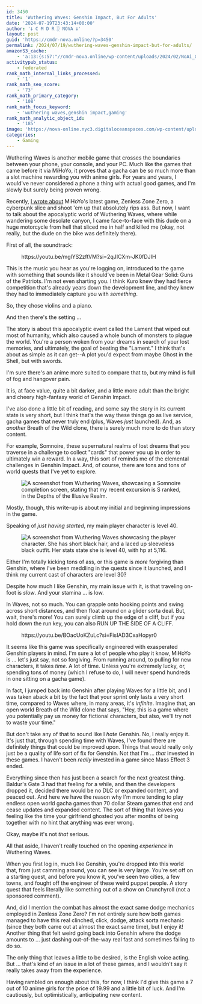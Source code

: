 ```yaml
---
id: 3450
title: 'Wuthering Waves: Genshin Impact, But For Adults'
date: '2024-07-19T23:43:14+00:00'
author: '𐕣 C M D R ░ NOVA 𐕣'
layout: post
guid: 'https://cmdr-nova.online/?p=3450'
permalink: /2024/07/19/wuthering-waves-genshin-impact-but-for-adults/
amazonS3_cache:
    - 'a:13:{s:57:"//cmdr-nova.online/wp-content/uploads/2024/02/NoAi_01.png";a:1:{s:9:"timestamp";i:1721695958;}s:58:"//cmdr-nova.online/wp-content/uploads/2024/07/image-16.png";a:2:{s:2:"id";i:3454;s:11:"source_type";s:13:"media-library";}s:67:"//cmdr-nova.online/wp-content/uploads/2024/07/image-16-1024x535.png";a:2:{s:2:"id";i:3454;s:11:"source_type";s:13:"media-library";}s:90:"//nova-online.nyc3.digitaloceanspaces.com/wp-content/uploads/2024/07/19221251/image-16.png";a:2:{s:2:"id";i:3454;s:11:"source_type";s:13:"media-library";}s:99:"//nova-online.nyc3.digitaloceanspaces.com/wp-content/uploads/2024/07/19221251/image-16-1024x535.png";a:2:{s:2:"id";i:3454;s:11:"source_type";s:13:"media-library";}s:58:"//cmdr-nova.online/wp-content/uploads/2024/07/image-18.png";a:2:{s:2:"id";i:3456;s:11:"source_type";s:13:"media-library";}s:67:"//cmdr-nova.online/wp-content/uploads/2024/07/image-18-1024x535.png";a:2:{s:2:"id";i:3456;s:11:"source_type";s:13:"media-library";}s:90:"//nova-online.nyc3.digitaloceanspaces.com/wp-content/uploads/2024/07/19221331/image-18.png";a:2:{s:2:"id";i:3456;s:11:"source_type";s:13:"media-library";}s:99:"//nova-online.nyc3.digitaloceanspaces.com/wp-content/uploads/2024/07/19221331/image-18-1024x535.png";a:2:{s:2:"id";i:3456;s:11:"source_type";s:13:"media-library";}s:85:"//cmdr-nova.online/wp-content/uploads/2024/07/Screenshot-from-2024-07-19-18-03-59.png";a:2:{s:2:"id";i:3457;s:11:"source_type";s:13:"media-library";}s:94:"//cmdr-nova.online/wp-content/uploads/2024/07/Screenshot-from-2024-07-19-18-03-59-1024x535.png";a:2:{s:2:"id";i:3457;s:11:"source_type";s:13:"media-library";}s:117:"//nova-online.nyc3.digitaloceanspaces.com/wp-content/uploads/2024/07/19221708/Screenshot-from-2024-07-19-18-03-59.png";a:2:{s:2:"id";i:3457;s:11:"source_type";s:13:"media-library";}s:126:"//nova-online.nyc3.digitaloceanspaces.com/wp-content/uploads/2024/07/19221708/Screenshot-from-2024-07-19-18-03-59-1024x535.png";a:2:{s:2:"id";i:3457;s:11:"source_type";s:13:"media-library";}}'
activitypub_status:
    - federated
rank_math_internal_links_processed:
    - '1'
rank_math_seo_score:
    - '73'
rank_math_primary_category:
    - '108'
rank_math_focus_keyword:
    - 'wuthering waves,genshin impact,gaming'
rank_math_analytic_object_id:
    - '185'
image: 'https://nova-online.nyc3.digitaloceanspaces.com/wp-content/uploads/2024/07/19234240/Screenshot-from-2024-07-19-19-42-17.png'
categories:
    - Gaming
---
```


<!-- wp:paragraph -->
<p>Wuthering Waves is another mobile game that crosses the boundaries between your phone, your console, and your PC. Much like the games that came before it via MiHoYo, it proves that a gacha can be so much more than a slot machine rewarding you with anime girls. For years and years, I would've never considered a phone a thing with actual good games, and I'm slowly but surely being proven wrong.</p>
<!-- /wp:paragraph -->

<!-- wp:paragraph -->
<p>Recently, <a href="https://cmdr-nova.online/2024/07/09/lets-talk-about-zenless-zone-zero/">I wrote about</a> MiHoYo's latest game, Zenless Zone Zero, a cyberpunk slice and shoot 'em up that absolutely rips ass. But now, I want to talk about the apocalyptic world of Wuthering Waves, where while wandering some desolate canyon, I came face-to-face with this dude on a huge motorcycle from hell that sliced me in half and killed me (okay, not really, but the dude on the bike was definitely there).</p>
<!-- /wp:paragraph -->

<!-- wp:paragraph -->
<p>First of all, the soundtrack:</p>
<!-- /wp:paragraph -->

<!-- wp:embed {"url":"https://youtu.be/mglYS2zftVM?si=2qJICXm-JK0fDJIH","type":"video","providerNameSlug":"youtube","responsive":true,"align":"center","className":"wp-embed-aspect-16-9 wp-has-aspect-ratio"} -->
<figure class="wp-block-embed aligncenter is-type-video is-provider-youtube wp-block-embed-youtube wp-embed-aspect-16-9 wp-has-aspect-ratio"><div class="wp-block-embed__wrapper">
https://youtu.be/mglYS2zftVM?si=2qJICXm-JK0fDJIH
</div></figure>
<!-- /wp:embed -->

<!-- wp:paragraph -->
<p>This is the music you hear as you're logging on, introduced to the game with something that sounds like it should've been in Metal Gear Solid: Guns of the Patriots. I'm not even sharting you. I think Kuro knew they had fierce competition that's already years down the development line, and they knew they had to immediately capture you with <em>something</em>.</p>
<!-- /wp:paragraph -->

<!-- wp:paragraph -->
<p>So, they chose violins and a piano.</p>
<!-- /wp:paragraph -->

<!-- wp:paragraph -->
<p>And then there's the setting ...</p>
<!-- /wp:paragraph -->

<!-- wp:paragraph -->
<p>The story is about this apocalyptic event called the Lament that wiped out most of humanity, which also caused a whole bunch of monsters to plague the world. You're a person woken from your dreams in search of your lost memories, and ultimately, the goal of beating the "Lament." I think that's about as simple as it can get--A plot you'd expect from maybe Ghost in the Shell, but with swords.</p>
<!-- /wp:paragraph -->

<!-- wp:paragraph -->
<p>I'm sure there's an anime more suited to compare that to, but my mind is full of fog and hangover pain.</p>
<!-- /wp:paragraph -->

<!-- wp:paragraph -->
<p>It is, at face value, quite a bit darker, and a little more adult than the bright and cheery high-fantasy world of Genshin Impact.</p>
<!-- /wp:paragraph -->

<!-- wp:paragraph -->
<p>I've also done a little bit of reading, and some say the story in its current state is very short, but I think that's the way these things go as live service, gacha games that never truly end (plus, Waves <em>just</em> launched). And, as <em>another</em> Breath of the Wild clone, there is surely much more to do than story content.</p>
<!-- /wp:paragraph -->

<!-- wp:paragraph -->
<p>For example, Somnoire, these supernatural realms of lost dreams that you traverse in a challenge to collect "cards" that power you up in order to ultimately win a reward. In a way, this sort of reminds me of the elemental challenges in Genshin Impact. And, of course, there are tons and tons of world quests that I've yet to explore.</p>
<!-- /wp:paragraph -->

<!-- wp:image {"id":3457,"sizeSlug":"large","linkDestination":"none","align":"center"} -->
<figure class="wp-block-image aligncenter size-large"><img src="https://cmdr-nova.online/wp-content/uploads/2024/07/Screenshot-from-2024-07-19-18-03-59-1024x535.png" alt="A screenshot from Wuthering Waves, showcasing a Somnoire completion screen, stating that my recent excursion is S ranked, in the Depths of the Illusive Realm." class="wp-image-3457"/></figure>
<!-- /wp:image -->

<!-- wp:paragraph -->
<p>Mostly, though, this write-up is about my initial and beginning impressions in the game.</p>
<!-- /wp:paragraph -->

<!-- wp:paragraph -->
<p>Speaking of <em>just having started</em>, my main player character is level 40.</p>
<!-- /wp:paragraph -->

<!-- wp:image {"id":3456,"sizeSlug":"large","linkDestination":"none","align":"center"} -->
<figure class="wp-block-image aligncenter size-large"><img src="https://cmdr-nova.online/wp-content/uploads/2024/07/image-18-1024x535.png" alt="A screenshot from Wuthering Waves showcasing the player character. She has short black hair, and a laced up sleeveless black outfit. Her stats state she is level 40, with hp at 5,116." class="wp-image-3456"/></figure>
<!-- /wp:image -->

<!-- wp:paragraph -->
<p>Either I'm totally kicking tons of ass, or this game is <em>more</em> forgiving than Genshin, where I've been meddling in the quests since it launched, and I think my current cast of characters are level 30?</p>
<!-- /wp:paragraph -->

<!-- wp:paragraph -->
<p>Despite how much I like Genshin, my main issue with it, is that traveling on-foot is <em>slow</em>. And your stamina ... is low.</p>
<!-- /wp:paragraph -->

<!-- wp:paragraph -->
<p>In Waves, not so much. You can grapple onto hooking points and swing across short distances, and then float around on a glider sorta deal. But, wait, there's more! You can surely climb up the edge of a cliff, but if you hold down the run key, you can also RUN UP THE SIDE OF A CLIFF.</p>
<!-- /wp:paragraph -->

<!-- wp:embed {"url":"https://youtu.be/BOacUoKZuLc?si=FisIAD3CxaHopyr0","type":"video","providerNameSlug":"youtube","responsive":true,"align":"center","className":"wp-embed-aspect-16-9 wp-has-aspect-ratio"} -->
<figure class="wp-block-embed aligncenter is-type-video is-provider-youtube wp-block-embed-youtube wp-embed-aspect-16-9 wp-has-aspect-ratio"><div class="wp-block-embed__wrapper">
https://youtu.be/BOacUoKZuLc?si=FisIAD3CxaHopyr0
</div></figure>
<!-- /wp:embed -->

<!-- wp:paragraph -->
<p>It seems like this game was specifically engineered with exasperated Genshin players in mind. I'm sure a lot of people who play it know, MiHoYo is ... let's just say, not so forgiving. From running around, to pulling for new characters, it takes <em>time</em>. A lot of time. Unless you're extremely lucky, or, spending tons of money (which I refuse to do, I will never spend hundreds in one sitting on a gacha game).</p>
<!-- /wp:paragraph -->

<!-- wp:paragraph -->
<p>In fact, I jumped back into Genshin after playing Waves for a little bit, and I was taken aback a bit by the fact that your sprint only lasts a very short time, compared to Waves where, in many areas, it's <em>infinite</em>. Imagine that, an open world Breath of the Wild clone that says, "Hey, this is a game where you potentially pay us money for fictional characters, but also, we'll try not to waste your time."</p>
<!-- /wp:paragraph -->

<!-- wp:paragraph -->
<p>But don't take any of that to sound like I <em>hate</em> Genshin. No, I really enjoy it. It's just that, through spending time with Waves, I've found there are definitely things that could be improved upon. Things that would really only just be a quality of life sort of fix for Genshin. Not that I'm ... <em>that</em> invested in these games. I haven't been <em>really</em> invested in a game since Mass Effect 3 ended.</p>
<!-- /wp:paragraph -->

<!-- wp:paragraph -->
<p>Everything since then has just been a search for the next greatest thing. Baldur's Gate 3 had that feeling for a while, and then the developers dropped it, decided there would be no DLC or expanded content, and peaced out. And here we have the reason why I'm more tending to play endless open world gacha games than 70 dollar Steam games that end and cease updates and expanded content. The sort of thing that leaves you feeling like the time your girlfriend ghosted you after months of being together with no hint that anything was ever wrong.</p>
<!-- /wp:paragraph -->

<!-- wp:paragraph -->
<p>Okay, maybe it's not <em>that</em> serious.</p>
<!-- /wp:paragraph -->

<!-- wp:paragraph -->
<p>All that aside, I haven't really touched on the opening <em>experience</em> in Wuthering Waves.</p>
<!-- /wp:paragraph -->

<!-- wp:paragraph -->
<p>When you first log in, much like Genshin, you're dropped into this world that, from just camming around, you can see is very large. You're set off on a starting quest, and before you know it, you've seen two cities, a few towns, and fought off the engineer of these weird puppet people. A story quest that feels literally like something out of a show on Crunchyroll (not a sponsored comment).</p>
<!-- /wp:paragraph -->

<!-- wp:paragraph -->
<p>And, did I mention the combat has almost the exact same dodge mechanics employed in Zenless Zone Zero? I'm not entirely sure how both games managed to have this real clinched, click, dodge, attack sorta mechanic (since they both came out at almost the exact same time), but I enjoy it! Another thing that felt weird going back into Genshin where the dodge amounts to ... just dashing out-of-the-way real fast and sometimes failing to do so.</p>
<!-- /wp:paragraph -->

<!-- wp:paragraph -->
<p>The only thing that leaves a little to be desired, is the English voice acting. But ... that's kind of an issue in a lot of these games, and I wouldn't say it really takes away from the experience.</p>
<!-- /wp:paragraph -->

<!-- wp:paragraph -->
<p>Having rambled on enough about this, for now, I think I'd give this game a 7 out of 10 anime girls for the price of 19.99 and a little bit of luck. And I'm cautiously, but optimistically, anticipating new content.</p>
<!-- /wp:paragraph -->